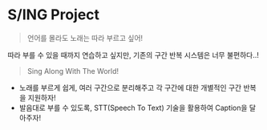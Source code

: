 # S/ING Project
> 언어를 몰라도 노래는 따라 부르고 싶어!

따라 부를 수 있을 때까지 연습하고 싶지만, 기존의 구간 반복 시스템은 너무 불편하다..!

> Sing Along With The World!

* 노래를 부르게 쉽게, 여러 구간으로 분리해주고 각 구간에 대한 개별적인 구간 반복을 지원하자!
* 발음대로 부를 수 있도록, STT(Speech To Text) 기술을 활용하여 Caption을 달아주자!
